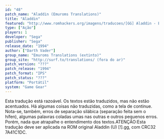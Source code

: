```yaml
---
id: "48"
patch_name: "Aladdin (Emuroms Translations)"
title: "Aladdin"
featured: "http://www.romhackers.org/imagens/traducoes/[GG] Aladdin - Emuroms - 1.png"
type: ["Ação"]
players: 1
developer: "Sega"
publisher: "Sega"
release_date: "1994"
author: ["Darth Vader"]
group_name: "Emuroms Translations (extinto)"
group_site: "http://surf.to/translations/ (fora do ar)"
patch_version: "???"
patch_release: "1994"
patch_format: "IPS"
patch_status: "???"
platform: "Portátil"
system: "Game Gear"
---
```


Esta tradução está razoável. Os textos estão traduzidos, mas não estão acentuados. Há algumas coisas não traduzidas, como a tela de continue. Nota-se, também, erros de separação silábica (separação feita sem o hífen), algumas palavras coladas umas nas outras e outros pequenos erros. Porém, nada que atrapalhe o entendimento dos textos.ATENÇÃO:Esta tradução deve ser aplicada na ROM original Aladdin (U) [!].gg, com CRC32 7A41C1DC.